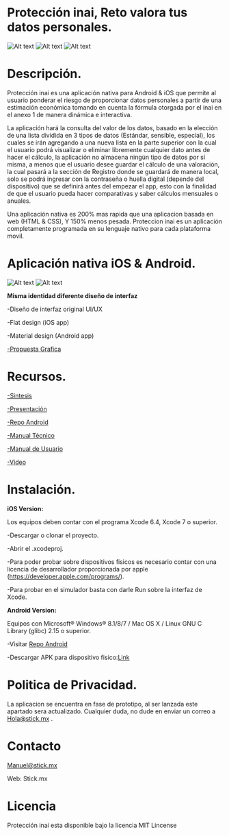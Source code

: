 # Protección inai, Reto valora tus datos personales.

![Alt text](http://i67.tinypic.com/2vnqhxz.png)   ![Alt text](http://i63.tinypic.com/11japw9.png)    ![Alt text](http://i65.tinypic.com/21eyr7n.png)


# Descripción.

Protección inai es una aplicación nativa para Android & iOS que permite al usuario ponderar el riesgo de proporcionar datos personales a partir de una estimación económica tomando en cuenta la fórmula otorgada por el inai en el anexo 1 de manera dinámica e interactiva.

La aplicación hará la consulta del valor de los datos, basado en la elección de una lista dividida en 
3 tipos de datos (Estándar, sensible, especial), los cuales se irán agregando a una nueva lista en la 
parte superior con la cual el usuario podrá visualizar o eliminar libremente cualquier dato antes de 
hacer el cálculo, la aplicación no almacena ningún tipo de datos por sí misma, a menos que el usuario
desee guardar el cálculo de una valoración, la cual pasará a la sección de Registro donde se guardará 
de manera local, solo se podrá ingresar con la contraseña o huella digital (depende del dispositivo) 
que se definirá antes del empezar el app, esto con la finalidad de que el usuario pueda hacer comparativas 
y saber cálculos mensuales o anuales.

Una aplicación nativa es 200% mas rapida que una aplicacion basada en web (HTML & CSS), Y 150% menos pesada.
Proteccion inai es un aplicación completamente programada en su lenguaje nativo para cada plataforma movil.

# Aplicación nativa iOS & Android.

![Alt text](http://i63.tinypic.com/xb9xe0.png) ![Alt text](http://i68.tinypic.com/30u8w7n.png)


**Misma identidad diferente diseño de interfaz**

-Diseño de interfaz original UI/UX

-Flat design (iOS app)

-Material design (Android app)


[-Propuesta Grafica](https://drive.google.com/folderview?id=0B8CwadqbzajFNkdJRmN3NlhQVDg&usp=sharing)


# Recursos.


[-Sintesis](https://goo.gl/ZL51GE)

[-Presentación](https://goo.gl/8hBpbE)

[-Repo Android](https://github.com/MonsterV/Inai-Stick)

[-Manual Técnico](https://goo.gl/0ZzvZE)

[-Manual de Usuario](https://goo.gl/hGbAvT)

[-Video](https://goo.gl/UtzZiF)


# Instalación.


**iOS Version:**

Los equipos deben contar con el programa Xcode 6.4, Xcode 7 o superior.

-Descargar o clonar el proyecto. 

-Abrir el .xcodeproj.

-Para poder probar sobre dispositivos fisicos es necesario contar con una licencia de desarrollador proporcionada
por apple (https://developer.apple.com/programs/).

-Para probar en el simulador basta con darle Run sobre la interfaz de Xcode.


**Android Version:**

Equipos con Microsoft® Windows® 8.1/8/7  /  Mac OS X  /  Linux GNU C Library (glibc) 2.15 o superior.

-Visitar [Repo Android](https://github.com/MonsterV/Inai-App-Android)

-Descargar APK para dispositivo fisico:[Link](https://www.dropbox.com/s/v85kvvcfr8lbirp/app-release.apk?dl=0)


# Politica de Privacidad.

La aplicacion se encuentra en fase de prototipo, al ser lanzada este apartado sera actualizado.
Cualquier duda, no dude en enviar un correo a Hola@stick.mx .


# Contacto

Manuel@stick.mx

Web: Stick.mx


# Licencia 

Protección inai esta disponible bajo la licencia MIT Lincense

